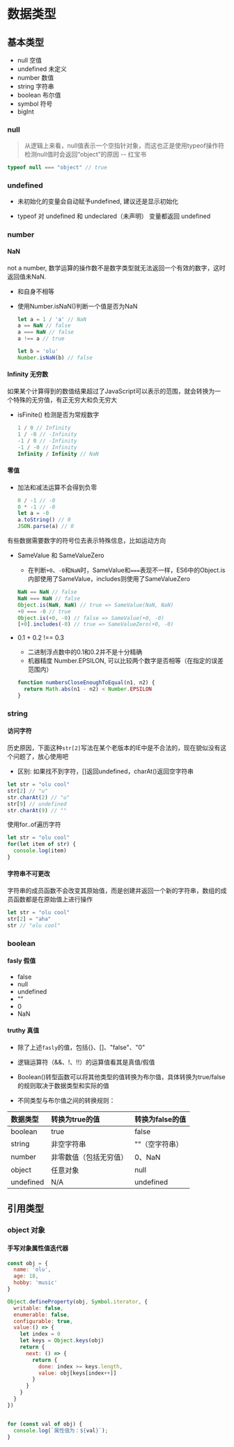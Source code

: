 # 数据类型

## 基本类型

- null 空值
- undefined 未定义
- number 数值
- string 字符串
- boolean 布尔值
- symbol 符号
- bigInt

### null

> 从逻辑上来看，null值表示一个空指针对象，而这也正是使用typeof操作符检测null值时会返回“object”的原因 -- 红宝书

```js
typeof null === "object" // true
```

### undefined

- 未初始化的变量会自动赋予undefined, 建议还是显示初始化

- typeof 对 undefined 和 undeclared（未声明） 变量都返回 undefined

### number

#### NaN

not a number, 数学运算的操作数不是数字类型就无法返回一个有效的数字，这时返回值未NaN.

- 和自身不相等
- 使用Number.isNaN()判断一个值是否为NaN

  ```js
  let a = 1 / 'a' // NaN
  a == NaN // false
  a === NaN // false
  a !== a // true

  let b = 'olu'
  Number.isNaN(b) // false
  ```

#### Infinity 无穷数

如果某个计算得到的数值结果超过了JavaScript可以表示的范围，就会转换为一个特殊的无穷值，有正无穷大和负无穷大

- isFinite() 检测是否为常规数字  

  ```js
  1 / 0 // Infinity
  1 / -0 // -Infinity
  -1 / 0 // -Infinity
  -1 / -0 // Infinity
  Infinity / Infinity // NaN
  ```

#### 零值

- 加法和减法运算不会得到负零

  ```js
  0 / -1 // -0
  0 * -1 // -0
  let a = -0
  a.toString() // 0
  JSON.parse(a) // 0
  ```

有些数据需要数字的符号位去表示特殊信息，比如运动方向

- SameValue 和 SameValueZero
  - 在判断`+0`、`-0`和`NaN`时，SameValue和`===`表现不一样，ES6中的Object.is内部使用了SameValue，includes则使用了SameValueZero

  ```js
  NaN == NaN // false
  NaN === NaN // false
  Object.is(NaN, NaN) // true => SameValue(NaN, NaN)
  +0 === -0 // true
  Object.is(+0, -0) // false => SameValue(+0, -0)
  [+0].includes(-0) // true => SameValueZero(+0, -0)
  ```

- 0.1 + 0.2 !== 0.3
  - 二进制浮点数中的0.1和0.2并不是十分精确
  - 机器精度 Number.EPSILON, 可以比较两个数字是否相等（在指定的误差范围内）

  ```js
  function numbersCloseEnoughToEqual(n1, n2) {
    return Math.abs(n1 - n2) < Number.EPSILON
  }
  ```

### string

#### 访问字符

历史原因，下面这种`str[2]`写法在某个老版本的IE中是不合法的，现在貌似没有这个问题了，放心使用吧

- 区别: 如果找不到字符，[]返回undefined，charAt()返回空字符串

```js
let str = "olu cool"
str[2] // "u"
str.charAt(2) // "u"
str[9] // undefined
str.charAt(9) // ""
```

使用for..of遍历字符

```js
let str = "olu cool"
for(let item of str) {
  console.log(item)
}
```

#### 字符串不可更改

字符串的成员函数不会改变其原始值，而是创建并返回一个新的字符串，数组的成员函数都是在原始值上进行操作

```js
let str = "olu cool"
str[2] = "aha"
str // "olu cool"
```

### boolean

#### fasly 假值

- false
- null
- undefined
- ""
- 0
- NaN

#### truthy 真值

- 除了上述`fasly`的值，包括{}、[]、"false"、"0"

- 逻辑运算符（&&、!、!!）的运算值看其是真值/假值

- Boolean()转型函数可以将其他类型的值转换为布尔值，具体转换为true/false的规则取决于数据类型和实际的值

- 不同类型与布尔值之间的转换规则：

数据类型|转换为true的值|转换为false的值
:--|:--|:--
boolean|true|false
string|非空字符串|""（空字符串）
number|非零数值（包括无穷值）|0、NaN
object|任意对象|null
undefined|N/A|undefined

## 引用类型

### object 对象

#### 手写对象属性值迭代器

```js
const obj = {
  name: 'olu',
  age: 18,
  hobby: 'music'
}

Object.defineProperty(obj, Symbol.iterator, {
  writable: false,
  enumerable: false,
  configurable: true,
  value:() => {
    let index = 0
    let keys = Object.keys(obj)
    return {
      next: () => {
        return {
          done: index >= keys.length,
          value: obj[keys[index++]]
        }
      }
    }
  }
})


for (const val of obj) {
  console.log(`属性值为：${val}`);
}
```
